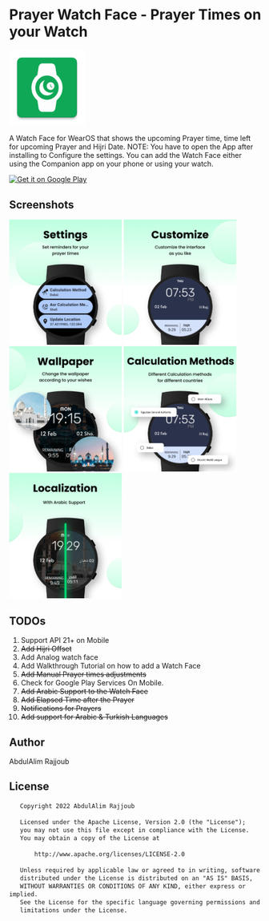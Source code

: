 # Prayer Watch Face - Prayer Times on your Watch

<img src="etc/logo.png" width="30%" height="30%" />

A Watch Face for WearOS that shows the upcoming Prayer time, time left for upcoming Prayer and Hijri
Date. NOTE: You have to open the App after installing to Configure the settings. You can add the
Watch Face either using the Companion app on your phone or using your watch.

<a href='https://play.google.com/store/apps/details?id=com.devlomi.prayerwatchface&pcampaignid=pcampaignidMKT-Other-global-all-co-prtnr-py-PartBadge-Mar2515-1'><img alt='Get it on Google Play' src='https://play.google.com/intl/en_us/badges/static/images/badges/en_badge_web_generic.png'/></a>

## Screenshots

<p float="left">
  <img src="etc/screenshot_1.png" width="225" /> 
  <img src="etc/screenshot_2.png" width="225" />
  <img src="etc/screenshot_3.png" width="225" />
  <img src="etc/screenshot_4.png" width="225" />
  <img src="etc/screenshot_5.png" width="225" />
</p>

## TODOs

1. Support API 21+ on Mobile
2. ~~Add Hijri Offset~~
3. Add Analog watch face
4. Add Walkthrough Tutorial on how to add a Watch Face
5. ~~Add Manual Prayer times adjustments~~
6. Check for Google Play Services On Mobile.
7. ~~Add Arabic Support to the Watch Face~~
8. ~~Add Elapsed Time after the Prayer~~
9. ~~Notifications for Prayers~~
10. ~~Add support for Arabic & Turkish Languages~~

## Author

AbdulAlim Rajjoub

## License

```
   Copyright 2022 AbdulAlim Rajjoub

   Licensed under the Apache License, Version 2.0 (the "License");
   you may not use this file except in compliance with the License.
   You may obtain a copy of the License at

       http://www.apache.org/licenses/LICENSE-2.0

   Unless required by applicable law or agreed to in writing, software
   distributed under the License is distributed on an "AS IS" BASIS,
   WITHOUT WARRANTIES OR CONDITIONS OF ANY KIND, either express or implied.
   See the License for the specific language governing permissions and
   limitations under the License.
```